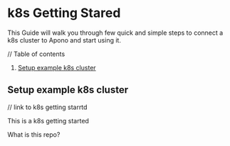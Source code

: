 # k8s Getting Stared

This Guide will walk you through few quick and simple steps to connect a k8s cluster to Apono and start using it.

// Table of contents

1. [Setup example k8s cluster](#setup_k8s)


## Setup example k8s cluster <a name="setup_k8s"></a>
// link to k8s getting starrtd

This is a k8s getting started

What is this repo?
